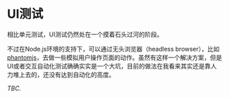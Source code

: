 # UI测试


相比单元测试，UI测试仍然处在一个摸着石头过河的阶段。

不过在Node.js环境的支持下，可以通过无头浏览器（headless browser），比如[phantomjs](http://phantomjs.org)，去做一些模拟用户操作页面的动作。虽然有这样一个解决方案，但是UI或者交互自动化测试确确实实是一个大坑，目前的做法在我看来其实还是靠人力堆上去的，还没有达到自动化的高度。

*TBC.*